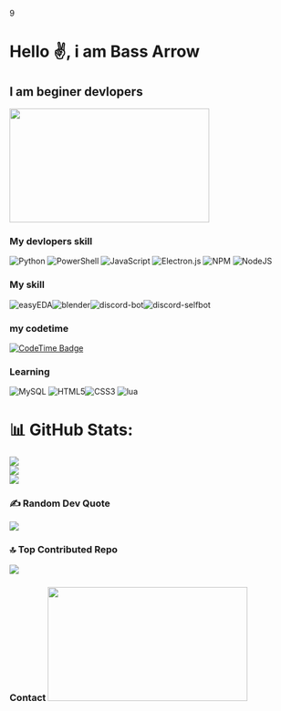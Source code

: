 9

<h1>Hello ✌️, i am Bass Arrow</h1>
<h2>I am beginer devlopers</h2>

<img src="https://media3.giphy.com/media/v1.Y2lkPTc5MGI3NjExbTl5MmdneGpsbGFnMGl2aWx6aXl5cG5pb21yNWkxeG84ZTFoMjIybCZlcD12MV9pbnRlcm5hbF9naWZfYnlfaWQmY3Q9Zw/GNvWw0pDL6QRW/giphy.gif" width="350" height="200">


### My devlopers skill 

![Python](https://img.shields.io/badge/python-3670A0?style=flat-square&logo=python&logoColor=ffdd54) ![PowerShell](https://img.shields.io/badge/PowerShell-%235391FE.svg?style=flat-square&logo=powershell&logoColor=white) ![JavaScript](https://img.shields.io/badge/javascript-%23323330.svg?style=flat-square&logo=javascript&logoColor=%23F7DF1E) ![Electron.js](https://img.shields.io/badge/Electron-191970?style=flat-square&logo=Electron&logoColor=white) ![NPM](https://img.shields.io/badge/NPM-%23CB3837.svg?style=flat-square&logo=npm&logoColor=white) ![NodeJS](https://img.shields.io/badge/node.js-6DA55F?style=flat-square&logo=node.js&logoColor=white)

### My skill 
![easyEDA](https://img.shields.io/badge/easyEDA-3670A0?style=flat-square&logo=easyEDA&logoColor=33b5ff)![blender](https://img.shields.io/badge/blender-ffffff?style=flat-square&logo=blender&logoColor=dd844e)![discord-bot](https://img.shields.io/badge/bot-b5d6fa?style=flat-square&logo=discord&logoColor=589ee9)![discord-selfbot](https://img.shields.io/badge/selfbot-3670A0?style=flat-square&logo=discord&logoColor=33b5ff)
### my codetime
[![CodeTime Badge](https://shields.jannchie.com/endpoint?style=flat&color=3&url=https%3A%2F%2Fapi.codetime.dev%2Fv3%2Fusers%2Fshield%3Fuid%3D34019)](https://codetime.dev)






### Learning
 ![MySQL](https://img.shields.io/badge/mysql-4479A1.svg?style=flat-square&logo=mysql&logoColor=white) ![HTML5](https://img.shields.io/badge/html5-%23E34F26.svg?style=flat-square&logo=html5&logoColor=white)![CSS3](https://img.shields.io/badge/css3-%231572B6.svg?style=flat-square&logo=css3&logoColor=white)
![lua](https://img.shields.io/badge/lua-3670A0?style=flat-square&logo=lua&logoColor=blue)

# 📊 GitHub Stats:
![](https://github-readme-stats.vercel.app/api?username=bassarrow&theme=dark&hide_border=false&include_all_commits=true&count_private=true)<br/>
![](https://github-readme-streak-stats.herokuapp.com/?user=bassarrow&theme=dark&hide_border=false)<br/>
![](https://github-readme-stats.vercel.app/api/top-langs/?username=bassarrow&theme=dark&hide_border=false&include_all_commits=true&count_private=true&layout=compact)

### ✍️ Random Dev Quote
![](https://quotes-github-readme.vercel.app/api?type=horizontal&theme=radical)

### 🔝 Top Contributed Repo
![](https://github-contributor-stats.vercel.app/api?username=bassarrow&limit=5&theme=dark&combine_all_yearly_contributions=true)

### Contact <img src =""  width="350" height="200" width="350" height="200">





